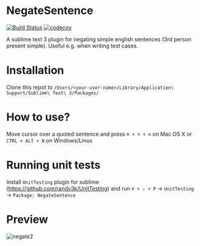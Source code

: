 # NegateSentence
[![Build Status](https://travis-ci.org/Bajena/SublimeNegateSentence.svg?branch=master)](https://travis-ci.org/Bajena/SublimeNegateSentence)
[![codecov](https://codecov.io/gh/Bajena/SublimeNegateSentence/branch/master/graph/badge.svg)](https://codecov.io/gh/Bajena/SublimeNegateSentence)

A sublime text 3 plugin for negating simple english sentences (3rd person present simple). Useful e.g. when writing test cases.

# Installation
Clone this repot to `/Users/<your-user-name>/Library/Application\ Support/Sublime\ Text\ 3/Packages/`

# How to use?
Move cursor over a quoted sentence and press `⌘ + ⌥ + n` on Mac OS X or `CTRL + ALT + N` on Windows/Linux

# Running unit tests
Install `UnitTesting` plugin for sublime (https://github.com/randy3k/UnitTesting) and run `⌘ + ⇧ + P` -> `UnitTesting` -> `Package: NegateSentence`

# Preview
![negate2](https://user-images.githubusercontent.com/5732023/31322033-a75066ea-ac8f-11e7-83ca-da47313a800f.gif)
